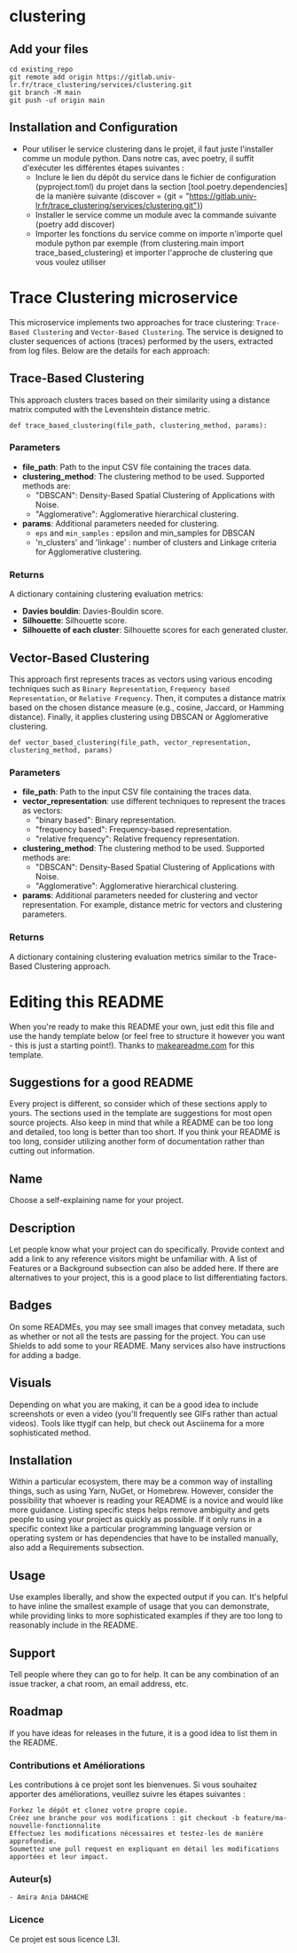 # clustering


## Add your files

```
cd existing_repo
git remote add origin https://gitlab.univ-lr.fr/trace_clustering/services/clustering.git
git branch -M main
git push -uf origin main
```

## Installation and Configuration

- Pour utiliser le service clustering dans le projet, il faut juste l'installer comme un module python. Dans notre cas, avec poetry, il suffit d'exécuter les différentes étapes suivantes :
    - Inclure le lien du dépôt du service dans le fichier de configuration (pyproject.toml) du projet dans la section [tool.poetry.dependencies] de la manière suivante (discover = {git = "https://gitlab.univ-lr.fr/trace_clustering/services/clustering.git"})
    - Installer le service comme un module avec la commande suivante (poetry add discover)
    - Importer les fonctions du service comme on importe n'importe quel module python par exemple (from clustering.main import trace_based_clustering) et importer l'approche de clustering que vous voulez utiliser

# Trace Clustering microservice 

This microservice implements two approaches for trace clustering: 
`Trace-Based Clustering` and `Vector-Based Clustering`. The service is designed to cluster sequences of actions (traces) performed by the users, extracted from log files. 
Below are the details for each approach:

## Trace-Based Clustering 
This approach clusters traces based on their similarity using a distance matrix computed with the Levenshtein distance metric.

`def trace_based_clustering(file_path, clustering_method, params):`
### Parameters
- **file_path**: Path to the input CSV file containing the traces data.
- **clustering_method**: The clustering method to be used. Supported methods are:
  - "DBSCAN": Density-Based Spatial Clustering of Applications with Noise.
  - "Agglomerative": Agglomerative hierarchical clustering.
- **params**: Additional parameters needed for clustering.
  - `eps` and `min_samples` : epsilon and min_samples for DBSCAN
  - 'n_clusters' and 'linkage' : number of clusters and Linkage criteria for Agglomerative clustering.
### Returns
A dictionary containing clustering evaluation metrics:
- **Davies bouldin**: Davies-Bouldin score.
- **Silhouette**: Silhouette score.
- **Silhouette of each cluster**: Silhouette scores for each generated cluster.

## Vector-Based Clustering
This approach first represents traces as vectors using various encoding techniques such as `Binary Representation`, `Frequency based Representation`, or `Relative Frequency`. 
Then, it computes a distance matrix based on the chosen distance measure (e.g., cosine, Jaccard, or Hamming distance). 
Finally, it applies clustering using DBSCAN or Agglomerative clustering.

`def vector_based_clustering(file_path, vector_representation, clustering_method, params) `
### Parameters
- **file_path**: Path to the input CSV file containing the traces data.
- **vector_representation**: use different techniques to represent the traces as vectors:
  - "binary based": Binary representation.
  - "frequency based": Frequency-based representation.
  - "relative frequency": Relative frequency representation.
- **clustering_method**: The clustering method to be used. Supported methods are:
  - "DBSCAN": Density-Based Spatial Clustering of Applications with Noise.
  - "Agglomerative": Agglomerative hierarchical clustering.
- **params**: Additional parameters needed for clustering and vector representation. For example, distance metric for vectors and clustering parameters.
### Returns 
A dictionary containing clustering evaluation metrics similar to the Trace-Based Clustering approach.




# Editing this README

When you're ready to make this README your own, just edit this file and use the handy template below (or feel free to structure it however you want - this is just a starting point!). Thanks to [makeareadme.com](https://www.makeareadme.com/) for this template.

## Suggestions for a good README

Every project is different, so consider which of these sections apply to yours. The sections used in the template are suggestions for most open source projects. Also keep in mind that while a README can be too long and detailed, too long is better than too short. If you think your README is too long, consider utilizing another form of documentation rather than cutting out information.

## Name
Choose a self-explaining name for your project.

## Description
Let people know what your project can do specifically. Provide context and add a link to any reference visitors might be unfamiliar with. A list of Features or a Background subsection can also be added here. If there are alternatives to your project, this is a good place to list differentiating factors.

## Badges
On some READMEs, you may see small images that convey metadata, such as whether or not all the tests are passing for the project. You can use Shields to add some to your README. Many services also have instructions for adding a badge.

## Visuals
Depending on what you are making, it can be a good idea to include screenshots or even a video (you'll frequently see GIFs rather than actual videos). Tools like ttygif can help, but check out Asciinema for a more sophisticated method.

## Installation
Within a particular ecosystem, there may be a common way of installing things, such as using Yarn, NuGet, or Homebrew. However, consider the possibility that whoever is reading your README is a novice and would like more guidance. Listing specific steps helps remove ambiguity and gets people to using your project as quickly as possible. If it only runs in a specific context like a particular programming language version or operating system or has dependencies that have to be installed manually, also add a Requirements subsection.

## Usage
Use examples liberally, and show the expected output if you can. It's helpful to have inline the smallest example of usage that you can demonstrate, while providing links to more sophisticated examples if they are too long to reasonably include in the README.

## Support
Tell people where they can go to for help. It can be any combination of an issue tracker, a chat room, an email address, etc.

## Roadmap
If you have ideas for releases in the future, it is a good idea to list them in the README.

### Contributions et Améliorations

Les contributions à ce projet sont les bienvenues. Si vous souhaitez apporter des améliorations, veuillez suivre les étapes suivantes :

    Forkez le dépôt et clonez votre propre copie.
    Créez une branche pour vos modifications : git checkout -b feature/ma-nouvelle-fonctionnalite
    Effectuez les modifications nécessaires et testez-les de manière approfondie.
    Soumettez une pull request en expliquant en détail les modifications apportées et leur impact.

### Auteur(s)

    - Amira Ania DAHACHE

### Licence

Ce projet est sous licence L3I.
